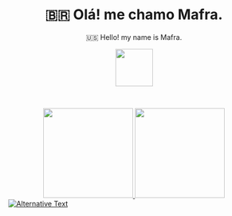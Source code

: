 
<!--Titulo-->           
<h1 align="center">
 🇧🇷 Olá! me chamo Mafra.
</h1>
<p align="center">
 🇺🇸 Hello! my name is Mafra.
</p>
<p align="center">
<img src="https://media3.giphy.com/media/hu9xj9UtxpoY3oytsh/giphy.gif?cid=ecf05e47xx6fyhk8nnij7i7v1wr8yoij8jabs4xuww5k8apm&rid=giphy.gif&ct=s" width="75" height="75"/>
</p>

<pre>
    
</pre>

<div align="center">
  <a href="https://github.com/MafraLP">
  <img height="180em" src="https://github-readme-stats.vercel.app/api?username=MafraLP&show_icons=true&theme=dark&include_all_commits=true&count_private=true"/>
  <img height="180em" src="https://github-readme-stats.vercel.app/api/top-langs/?username=MafraLP&layout=compact&langs_count=7&theme=dark"/>
</div>
<img
  src="https://github.com/<username>/<repository-name>/blob/<branch-name>/images/stat.svg"
  alt="Alternative Text"
/>



